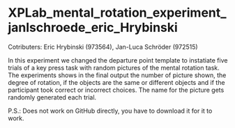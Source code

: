 # XPLab_mental_rotation_experiment_janlschroede_eric_Hrybinski

Cotributers: Eric Hrybinski (973564), Jan-Luca Schröder (972515)

In this experiment we changed the departure point template to instatiate five trials of a key press task with random pictures of the mental rotation task. 
The experiments shows in the final output the number of picture shown, the degree of rotation, if the objects are the same or different objects and if the participant took correct or incorrect choices.
The name for the picture gets randomly generated each trial.

P.S.: Does not work on GitHub directly, you have to download it for it to work.
